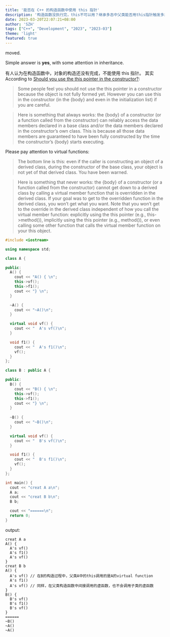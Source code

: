 ```yaml
---
title: '能否在 C++ 的构造函数中使用 this 指针'
description: '构造函数没执行完，this不可以用？继承多态中父类能否用this指针触发多态调用？'
date: 2023-03-20T22:07:21+08:00
author: 'SZH'
tags: ["C++", "Development", "2023", "2023-03"]
theme: 'light'
featured: true
---
```

moved.

Simple answer is **yes**, with some attention in inheritance.

有人认为在构造函数中，对象的构造还没有完成，不能使用 this 指针。
其实
According to [Should you use the this pointer in the constructor?](https://isocpp.org/wiki/faq/ctors#using-this-in-ctors):

> Some people feel you should not use the this pointer in a constructor because the object is not fully formed yet. However you can use this in the constructor (in the {body} and even in the initialization list) if you are careful.

> Here is something that always works: the {body} of a constructor (or a function called from the constructor) can reliably access the data members declared in a base class and/or the data members declared in the constructor’s own class. This is because all those data members are guaranteed to have been fully constructed by the time the constructor’s {body} starts executing.

Please pay attention to virtual functions:
> The bottom line is this: even if the caller is constructing an object of a derived class, during the constructor of the base class, your object is not yet of that derived class. You have been warned.

> Here is something that never works: the {body} of a constructor (or a function called from the constructor) cannot get down to a derived class by calling a virtual member function that is overridden in the derived class. If your goal was to get to the overridden function in the derived class, you won’t get what you want. Note that you won’t get to the override in the derived class independent of how you call the virtual member function: explicitly using the this pointer (e.g., this->method()), implicitly using the this pointer (e.g., method()), or even calling some other function that calls the virtual member function on your this object. 

```cpp
#include <iostream>

using namespace std;

class A {

public:
  A() {
    cout << "A() { \n";
    this->vf();
    this->f1();
    cout << "} \n";
  }

  ~A() {
    cout << "~A()\n";
  }

  virtual void vf() {
    cout << "  A's vf()\n";
  }

  void f1() {
    cout << "  A's f1()\n";
    vf();
  }
};

class B : public A {

public:
  B() {
    cout << "B() { \n";
    this->vf();
    this->f1();
    cout << "} \n";
  }
  
  ~B() {
    cout << "~B()\n";
  }

  virtual void vf() {
    cout << "  B's vf()\n";
  }

  void f1() {
    cout << "  B's f1()\n";
    vf();
  }
};

int main() {
  cout << "creat A a\n";
  A a;
  cout << "creat B b\n";
  B b;

  cout << "======\n";
  return 0;
}
```

output:

```
creat A a
A() { 
  A's vf()
  A's f1()
  A's vf()
} 
creat B b
A() { 
  A's vf() // 在B的构造过程中，父类A中的this调用的是A的virtual function 
  A's f1()
  A's vf() // 同样，在父类构造函数中间接调用的虚函数，也不会调用子类的虚函数
} 
B() { 
  B's vf()
  B's f1()
  B's vf()
} 
======
~B()
~A()
~A()
```